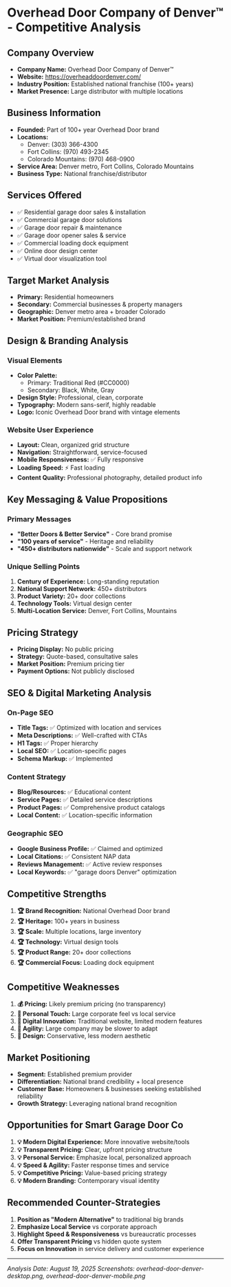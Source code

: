 # Overhead Door Company of Denver™ - Competitive Analysis

## Company Overview
- **Company Name:** Overhead Door Company of Denver™
- **Website:** https://overheaddoordenver.com/
- **Industry Position:** Established national franchise (100+ years)
- **Market Presence:** Large distributor with multiple locations

## Business Information
- **Founded:** Part of 100+ year Overhead Door brand
- **Locations:** 
  - Denver: (303) 366-4300
  - Fort Collins: (970) 493-2345
  - Colorado Mountains: (970) 468-0900
- **Service Area:** Denver metro, Fort Collins, Colorado Mountains
- **Business Type:** National franchise/distributor

## Services Offered
- ✅ Residential garage door sales & installation
- ✅ Commercial garage door solutions
- ✅ Garage door repair & maintenance
- ✅ Garage door opener sales & service
- ✅ Commercial loading dock equipment
- ✅ Online door design center
- ✅ Virtual door visualization tool

## Target Market Analysis
- **Primary:** Residential homeowners
- **Secondary:** Commercial businesses & property managers
- **Geographic:** Denver metro area + broader Colorado
- **Market Position:** Premium/established brand

## Design & Branding Analysis

### Visual Elements
- **Color Palette:** 
  - Primary: Traditional Red (#CC0000)
  - Secondary: Black, White, Gray
- **Design Style:** Professional, clean, corporate
- **Typography:** Modern sans-serif, highly readable
- **Logo:** Iconic Overhead Door brand with vintage elements

### Website User Experience
- **Layout:** Clean, organized grid structure
- **Navigation:** Straightforward, service-focused
- **Mobile Responsiveness:** ✅ Fully responsive
- **Loading Speed:** ⚡ Fast loading
- **Content Quality:** Professional photography, detailed product info

## Key Messaging & Value Propositions

### Primary Messages
- **"Better Doors & Better Service"** - Core brand promise
- **"100 years of service"** - Heritage and reliability
- **"450+ distributors nationwide"** - Scale and support network

### Unique Selling Points
1. **Century of Experience:** Long-standing reputation
2. **National Support Network:** 450+ distributors
3. **Product Variety:** 20+ door collections
4. **Technology Tools:** Virtual design center
5. **Multi-Location Service:** Denver, Fort Collins, Mountains

## Pricing Strategy
- **Pricing Display:** No public pricing
- **Strategy:** Quote-based, consultative sales
- **Market Position:** Premium pricing tier
- **Payment Options:** Not publicly disclosed

## SEO & Digital Marketing Analysis

### On-Page SEO
- **Title Tags:** ✅ Optimized with location and services
- **Meta Descriptions:** ✅ Well-crafted with CTAs
- **H1 Tags:** ✅ Proper hierarchy
- **Local SEO:** ✅ Location-specific pages
- **Schema Markup:** ✅ Implemented

### Content Strategy
- **Blog/Resources:** ✅ Educational content
- **Service Pages:** ✅ Detailed service descriptions
- **Product Pages:** ✅ Comprehensive product catalogs
- **Local Content:** ✅ Location-specific information

### Geographic SEO
- **Google Business Profile:** ✅ Claimed and optimized
- **Local Citations:** ✅ Consistent NAP data
- **Reviews Management:** ✅ Active review responses
- **Local Keywords:** ✅ "garage doors Denver" optimization

## Competitive Strengths
1. **🏆 Brand Recognition:** National Overhead Door brand
2. **🏆 Heritage:** 100+ years in business
3. **🏆 Scale:** Multiple locations, large inventory
4. **🏆 Technology:** Virtual design tools
5. **🏆 Product Range:** 20+ door collections
6. **🏆 Commercial Focus:** Loading dock equipment

## Competitive Weaknesses
1. **💰 Pricing:** Likely premium pricing (no transparency)
2. **🎯 Personal Touch:** Large corporate feel vs local service
3. **📱 Digital Innovation:** Traditional website, limited modern features
4. **🔄 Agility:** Large company may be slower to adapt
5. **🎨 Design:** Conservative, less modern aesthetic

## Market Positioning
- **Segment:** Established premium provider
- **Differentiation:** National brand credibility + local presence
- **Customer Base:** Homeowners & businesses seeking established reliability
- **Growth Strategy:** Leveraging national brand recognition

## Opportunities for Smart Garage Door Co
1. **💡 Modern Digital Experience:** More innovative website/tools
2. **💡 Transparent Pricing:** Clear, upfront pricing structure
3. **💡 Personal Service:** Emphasize local, personalized approach
4. **💡 Speed & Agility:** Faster response times and service
5. **💡 Competitive Pricing:** Value-based pricing strategy
6. **💡 Modern Branding:** Contemporary visual identity

## Recommended Counter-Strategies
1. **Position as "Modern Alternative"** to traditional big brands
2. **Emphasize Local Service** vs corporate approach
3. **Highlight Speed & Responsiveness** vs bureaucratic processes
4. **Offer Transparent Pricing** vs hidden quote system
5. **Focus on Innovation** in service delivery and customer experience

---
*Analysis Date: August 19, 2025*
*Screenshots: overhead-door-denver-desktop.png, overhead-door-denver-mobile.png*